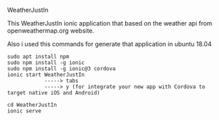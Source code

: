 WeatherJustIn

This WeatherJustIn ionic application that based on the weather api from openweathermap.org website.

Also i used this commands for generate that application in ubuntu 18.04

	sudo apt install npm
	sudo npm install -g ionic
	sudo npm install -g ionic@3 cordova 
	ionic start WeatherJustIn
				-----> tabs
				-----> y (for integrate your new app with Cordova to target native iOS and Android)

	cd WeatherJustIn
	ionic serve
